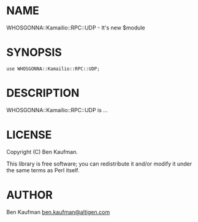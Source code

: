 # NAME

WHOSGONNA::Kamailio::RPC::UDP - It's new $module

# SYNOPSIS

    use WHOSGONNA::Kamailio::RPC::UDP;

# DESCRIPTION

WHOSGONNA::Kamailio::RPC::UDP is ...

# LICENSE

Copyright (C) Ben Kaufman.

This library is free software; you can redistribute it and/or modify
it under the same terms as Perl itself.

# AUTHOR

Ben Kaufman <ben.kaufman@altigen.com>
